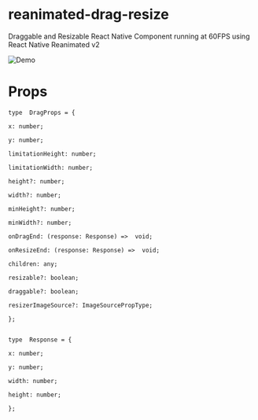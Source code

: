 # reanimated-drag-resize

Draggable and Resizable React Native Component running at 60FPS using React Native Reanimated v2

![Demo](https://i.ibb.co/NC5LMQB/reanimated-drag-resize-demo.gif)

# Props

```
type  DragProps = {

x: number;

y: number;

limitationHeight: number;

limitationWidth: number;

height?: number;

width?: number;

minHeight?: number;

minWidth?: number;

onDragEnd: (response: Response) =>  void;

onResizeEnd: (response: Response) =>  void;

children: any;

resizable?: boolean;

draggable?: boolean;

resizerImageSource?: ImageSourcePropType;

};


type  Response = {

x: number;

y: number;

width: number;

height: number;

};
```

